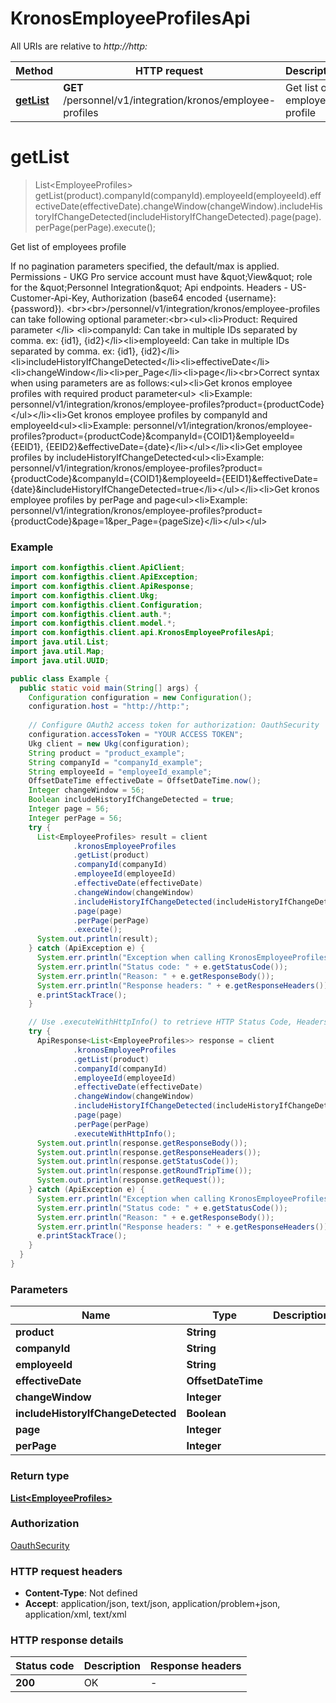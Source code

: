 # KronosEmployeeProfilesApi

All URIs are relative to *http://http:*

| Method | HTTP request | Description |
|------------- | ------------- | -------------|
| [**getList**](KronosEmployeeProfilesApi.md#getList) | **GET** /personnel/v1/integration/kronos/employee-profiles | Get list of employees profile |


<a name="getList"></a>
# **getList**
> List&lt;EmployeeProfiles&gt; getList(product).companyId(companyId).employeeId(employeeId).effectiveDate(effectiveDate).changeWindow(changeWindow).includeHistoryIfChangeDetected(includeHistoryIfChangeDetected).page(page).perPage(perPage).execute();

Get list of employees profile

If no pagination parameters specified, the default/max is applied.      Permissions - UKG Pro service account must have \&quot;View\&quot; role for the \&quot;Personnel Integration\&quot; Api endpoints. Headers - US-Customer-Api-Key, Authorization (base64 encoded {username}:{password}). &lt;br&gt;&lt;br&gt;/personnel/v1/integration/kronos/employee-profiles can take following optional parameter:&lt;br&gt;&lt;ul&gt;&lt;li&gt;Product: Required parameter &lt;/li&gt; &lt;li&gt;companyId: Can take in multiple IDs separated by comma. ex: {id1}, {id2}&lt;/li&gt;&lt;li&gt;employeeId: Can take in multiple IDs separated by comma. ex: {id1}, {id2}&lt;/li&gt;&lt;li&gt;includeHistoryIfChangeDetected&lt;/li&gt;&lt;li&gt;effectiveDate&lt;/li&gt;&lt;li&gt;changeWindow&lt;/li&gt;&lt;li&gt;per_Page&lt;/li&gt;&lt;li&gt;page&lt;/li&gt;&lt;br&gt;Correct syntax when using parameters are as follows:&lt;ul&gt;&lt;li&gt;Get kronos employee profiles with required product parameter&lt;ul&gt;   &lt;li&gt;Example: personnel/v1/integration/kronos/employee-profiles?product&#x3D;{productCode}&lt;/ul&gt;&lt;/li&gt;&lt;li&gt;Get kronos employee profiles by companyId and employeeId&lt;ul&gt;&lt;li&gt;Example: personnel/v1/integration/kronos/employee-profiles?product&#x3D;{productCode}&amp;companyId&#x3D;{COID1}&amp;employeeId&#x3D;{EEID1}, {EEID2}&amp;effectiveDate&#x3D;{date}&lt;/li&gt;&lt;/ul&gt;&lt;/li&gt;&lt;li&gt;Get employee profiles by includeHistoryIfChangeDetected&lt;ul&gt;&lt;li&gt;Example: personnel/v1/integration/kronos/employee-profiles?product&#x3D;{productCode}&amp;companyId&#x3D;{COID1}&amp;employeeId&#x3D;{EEID1}&amp;effectiveDate&#x3D;{date}&amp;includeHistoryIfChangeDetected&#x3D;true&lt;/li&gt;&lt;/ul&gt;&lt;/li&gt;&lt;li&gt;Get kronos employee profiles by perPage and page&lt;ul&gt;&lt;li&gt;Example: personnel/v1/integration/kronos/employee-profiles?product&#x3D;{productCode}&amp;page&#x3D;1&amp;per_Page&#x3D;{pageSize}&lt;/li&gt;&lt;/ul&gt;&lt;/ul&gt;

### Example
```java
import com.konfigthis.client.ApiClient;
import com.konfigthis.client.ApiException;
import com.konfigthis.client.ApiResponse;
import com.konfigthis.client.Ukg;
import com.konfigthis.client.Configuration;
import com.konfigthis.client.auth.*;
import com.konfigthis.client.model.*;
import com.konfigthis.client.api.KronosEmployeeProfilesApi;
import java.util.List;
import java.util.Map;
import java.util.UUID;

public class Example {
  public static void main(String[] args) {
    Configuration configuration = new Configuration();
    configuration.host = "http://http:";
    
    // Configure OAuth2 access token for authorization: OauthSecurity
    configuration.accessToken = "YOUR ACCESS TOKEN";
    Ukg client = new Ukg(configuration);
    String product = "product_example";
    String companyId = "companyId_example";
    String employeeId = "employeeId_example";
    OffsetDateTime effectiveDate = OffsetDateTime.now();
    Integer changeWindow = 56;
    Boolean includeHistoryIfChangeDetected = true;
    Integer page = 56;
    Integer perPage = 56;
    try {
      List<EmployeeProfiles> result = client
              .kronosEmployeeProfiles
              .getList(product)
              .companyId(companyId)
              .employeeId(employeeId)
              .effectiveDate(effectiveDate)
              .changeWindow(changeWindow)
              .includeHistoryIfChangeDetected(includeHistoryIfChangeDetected)
              .page(page)
              .perPage(perPage)
              .execute();
      System.out.println(result);
    } catch (ApiException e) {
      System.err.println("Exception when calling KronosEmployeeProfilesApi#getList");
      System.err.println("Status code: " + e.getStatusCode());
      System.err.println("Reason: " + e.getResponseBody());
      System.err.println("Response headers: " + e.getResponseHeaders());
      e.printStackTrace();
    }

    // Use .executeWithHttpInfo() to retrieve HTTP Status Code, Headers and Request
    try {
      ApiResponse<List<EmployeeProfiles>> response = client
              .kronosEmployeeProfiles
              .getList(product)
              .companyId(companyId)
              .employeeId(employeeId)
              .effectiveDate(effectiveDate)
              .changeWindow(changeWindow)
              .includeHistoryIfChangeDetected(includeHistoryIfChangeDetected)
              .page(page)
              .perPage(perPage)
              .executeWithHttpInfo();
      System.out.println(response.getResponseBody());
      System.out.println(response.getResponseHeaders());
      System.out.println(response.getStatusCode());
      System.out.println(response.getRoundTripTime());
      System.out.println(response.getRequest());
    } catch (ApiException e) {
      System.err.println("Exception when calling KronosEmployeeProfilesApi#getList");
      System.err.println("Status code: " + e.getStatusCode());
      System.err.println("Reason: " + e.getResponseBody());
      System.err.println("Response headers: " + e.getResponseHeaders());
      e.printStackTrace();
    }
  }
}

```

### Parameters

| Name | Type | Description  | Notes |
|------------- | ------------- | ------------- | -------------|
| **product** | **String**|  | |
| **companyId** | **String**|  | [optional] |
| **employeeId** | **String**|  | [optional] |
| **effectiveDate** | **OffsetDateTime**|  | [optional] |
| **changeWindow** | **Integer**|  | [optional] |
| **includeHistoryIfChangeDetected** | **Boolean**|  | [optional] |
| **page** | **Integer**|  | [optional] |
| **perPage** | **Integer**|  | [optional] |

### Return type

[**List&lt;EmployeeProfiles&gt;**](EmployeeProfiles.md)

### Authorization

[OauthSecurity](../README.md#OauthSecurity)

### HTTP request headers

 - **Content-Type**: Not defined
 - **Accept**: application/json, text/json, application/problem+json, application/xml, text/xml

### HTTP response details
| Status code | Description | Response headers |
|-------------|-------------|------------------|
| **200** | OK |  -  |

